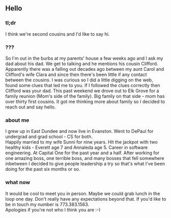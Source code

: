 ## Hello

### tl;dr
I think we're second cousins and I'd like to say hi.

### ???
So I'm out in the burbs at my parents' house a few weeks ago and I ask my dad about his dad.  We get to talking and he mentions his cousin Clifford.
Apparently there was a falling out decades ago between my aunt Carol and Clifford's wife Clara and since then there's been little if any contact between the cousins.
I was curious so I did a little digging on the web, found some clues that led me to you.  If I followed the clues correctly then Clifford was your dad.
This past weekend we drove out to Elk Grove for a family reunion (Mom's side of the family).  Big family on that side - mom has over thirty first cousins.
It got me thinking more about family so I decided to reach out and say hello.  

### about me
I grew up in East Dundee and now live in Evanston.  Went to DePaul for undergrad and grad school - CS for both.  
Happily married to my wife Sunni for nine years.  Hit the jackpot with two healthy kids - Everett age 7 and Annaleda age 5.
Career in software engineering.  At Capital One for the past year and a half.  After working for one amazing boss, one terrible boss, and many bosses that fell somewhere inbetween I decided to give people leadership a try so that's what I've been doing for the past six months or so.

### what now
It would be cool to meet you in person.  Maybe we could grab lunch in the loop one day.  Don't really have any expectations beyond that.
If you'd like to be in touch my number is 773.383.1563.  
Apologies if you're not who I think you are :-) 
